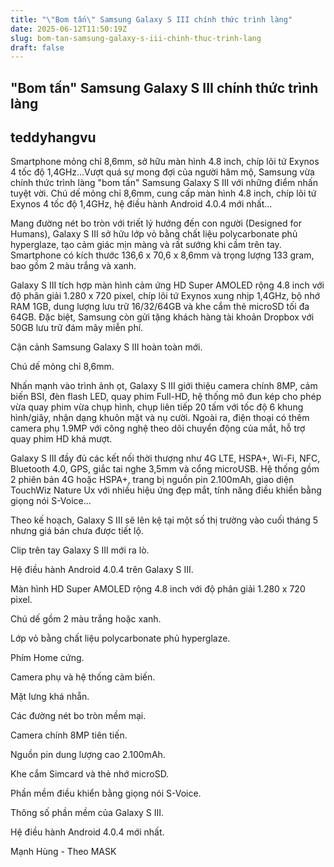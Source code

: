 ```yaml
---
title: "\"Bom tấn\" Samsung Galaxy S III chính thức trình làng"
date: 2025-06-12T11:50:19Z
slug: bom-tan-samsung-galaxy-s-iii-chinh-thuc-trinh-lang
draft: false
---
```


## "Bom tấn" Samsung Galaxy S III chính thức trình làng

## teddyhangvu

Smartphone mỏng chỉ 8,6mm, sở hữu màn hình 4.8 inch, chíp lõi tứ Exynos 4 tốc độ 1,4GHz...Vượt quá sự mong đợi của người hâm mộ, Samsung vừa chính thức trình làng "bom tấn" Samsung Galaxy S III với những điểm nhấn tuyệt vời. Chú dế mỏng chỉ 8,6mm, cung cấp màn hình 4.8 inch, chíp lõi tứ Exynos 4 tốc độ 1,4GHz, hệ điều hành Android 4.0.4 mới nhất...
 
Mang đường nét bo tròn với triết lý hướng đến con người (Designed for Humans), Galaxy S III sở hữu lớp vỏ bằng chất liệu polycarbonate phủ hyperglaze, tạo cảm giác mịn màng và rất sướng khi cầm trên tay. Smartphone có kích thước 136,6 x 70,6 x 8,6mm và trọng lượng 133 gram, bao gồm 2 màu trắng và xanh.
 
Galaxy S III tích hợp màn hình cảm ứng HD Super AMOLED rộng 4.8 inch với độ phân giải 1.280 x 720 pixel, chíp lõi tứ Exynos xung nhịp 1,4GHz, bộ nhớ RAM 1GB, dung lượng lưu trữ 16/32/64GB và khe cắm thẻ microSD tối đa 64GB. Đặc biệt, Samsung còn gửi tặng khách hàng tài khoản Dropbox với  50GB lưu trữ đám mây miễn phí.
 

Cận cảnh Samsung Galaxy S III hoàn toàn mới.
 

Chú dế mỏng chỉ 8,6mm.
 
Nhấn mạnh vào trình ảnh ọt, Galaxy S III giới thiệu camera chính 8MP, cảm biến BSI, đèn flash LED, quay phim Full-HD, hệ thống mô đun kép cho phép vừa quay phim vừa chụp hình, chụp liên tiếp 20 tấm với tốc độ 6 khung hình/giây, nhận dạng khuôn mặt và nụ cười. Ngoài ra, điện thoại có thêm camera phụ 1.9MP với công nghệ theo dõi chuyển động của mắt, hỗ trợ quay phim HD khá mượt.
 
Galaxy S III đầy đủ các kết nối thời thượng như 4G LTE, HSPA+, Wi-Fi, NFC, Bluetooth 4.0, GPS, giắc tai nghe 3,5mm và cổng microUSB. Hệ thống gồm 2 phiên bản 4G hoặc HSPA+, trang bị nguồn pin 2.100mAh, giao diện TouchWiz Nature Ux với nhiều hiệu ứng đẹp mắt, tính năng điều khiển bằng giọng nói S-Voice...
 
Theo kế hoạch, Galaxy S III sẽ lên kệ tại một số thị trường vào cuối tháng 5 nhưng giá bán chưa được tiết lộ.
 
Clip trên tay Galaxy S III mới ra lò.
 
Hệ điều hành Android 4.0.4 trên Galaxy S III.
 

Màn hình HD Super AMOLED rộng 4.8 inch với độ phân giải 1.280 x 720 pixel.
 

Chú dế gồm 2 màu trắng hoặc xanh.
 

Lớp vỏ bằng chất liệu polycarbonate phủ hyperglaze.
 

Phím Home cứng.


Camera phụ và hệ thống cảm biến.


Mặt lưng khá nhẵn.
 

Các đường nét bo tròn mềm mại.


Camera chính 8MP tiên tiến.
 

Nguồn pin dung lượng cao 2.100mAh.
 



Khe cắm Simcard và thẻ nhớ microSD.




Phần mềm điều khiển bằng giọng nói S-Voice.


Thông số phần mềm của Galaxy S III.


Hệ điều hành Android 4.0.4 mới nhất.




 



 


Mạnh Hùng - Theo MASK